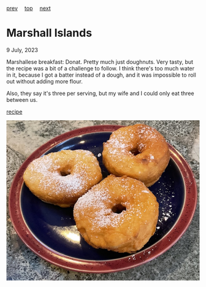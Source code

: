 [prev](malta.md)&emsp;
[top](../index.md)&emsp;
[next](mauritania.md)
# Marshall Islands
<meta property="og:image" content="images/marshall_islands.png"/>
9 July, 2023

Marshallese breakfast: Donat. Pretty much just doughnuts. Very tasty,
but the recipe was a bit of a challenge to follow. I think there's too
much water in it, because I got a batter instead of a dough, and it
was impossible to roll out without adding more flour.

Also, they say it's three per serving, but my wife and I could only
eat three between us.

[recipe](https://charlieenoch.wordpress.com/2015/04/13/how-to-make-marshallese-donuts/)

![breakfast](images/marshall_islands.jpeg)
